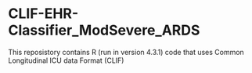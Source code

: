 # CLIF-EHR-Classifier_ModSevere_ARDS
This reposistory contains R (run in version 4.3.1) code that uses Common Longitudinal ICU data Format (CLIF)